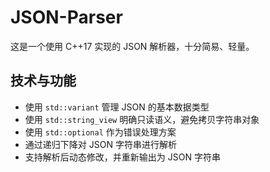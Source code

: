 # JSON-Parser

这是一个使用 C++17 实现的 JSON 解析器，十分简易、轻量。

## 技术与功能
- 使用 `std::variant` 管理 JSON 的基本数据类型
- 使用 `std::string_view` 明确只读语义，避免拷贝字符串对象
- 使用 `std::optional` 作为错误处理方案
- 通过递归下降对 JSON 字符串进行解析
- 支持解析后动态修改，并重新输出为 JSON 字符串
